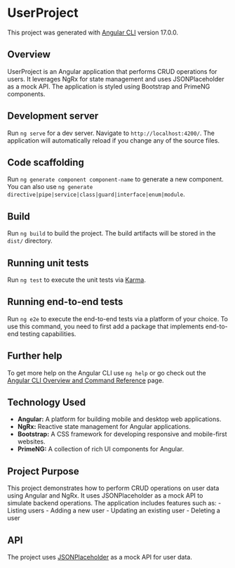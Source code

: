 # UserProject

This project was generated with [Angular CLI](https://github.com/angular/angular-cli) version 17.0.0.

## Overview

UserProject is an Angular application that performs CRUD operations for users. It leverages NgRx for state management and uses JSONPlaceholder as a mock API. The application is styled using Bootstrap and PrimeNG components.

## Development server

Run `ng serve` for a dev server. Navigate to `http://localhost:4200/`. The application will automatically reload if you change any of the source files.

## Code scaffolding

Run `ng generate component component-name` to generate a new component. You can also use `ng generate directive|pipe|service|class|guard|interface|enum|module`.

## Build

Run `ng build` to build the project. The build artifacts will be stored in the `dist/` directory.

## Running unit tests

Run `ng test` to execute the unit tests via [Karma](https://karma-runner.github.io).

## Running end-to-end tests

Run `ng e2e` to execute the end-to-end tests via a platform of your choice. To use this command, you need to first add a package that implements end-to-end testing capabilities.

## Further help

To get more help on the Angular CLI use `ng help` or go check out the [Angular CLI Overview and Command Reference](https://angular.io/cli) page.

## Technology Used

- <b>Angular:</b> A platform for building mobile and desktop web applications.
- <b>NgRx:</b> Reactive state management for Angular applications.
- <b>Bootstrap:</b> A CSS framework for developing responsive and mobile-first websites.
- <b>PrimeNG:</b> A collection of rich UI components for Angular.

## Project Purpose

This project demonstrates how to perform CRUD operations on user data using Angular and NgRx. It uses JSONPlaceholder as a mock API to simulate backend operations. The application includes features such as:
    - Listing users
    - Adding a new user
    - Updating an existing user
    - Deleting a user

## API 

The project uses [JSONPlaceholder](https://jsonplaceholder.typicode.com/) as a mock API for user data.





